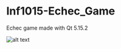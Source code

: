 # Inf1015-Echec_Game

Echec game made with Qt 5.15.2

![alt text](https://github.com/[username]/[reponame]/blob/[branch]/image.jpg?raw=true)
